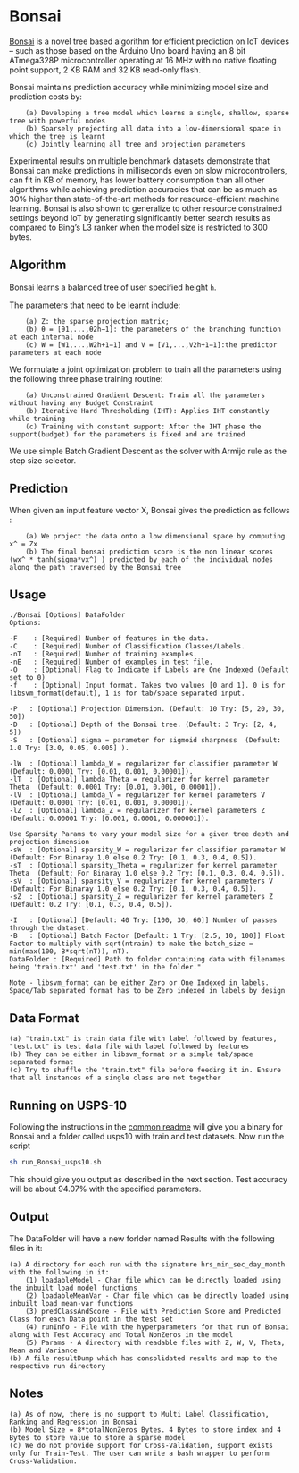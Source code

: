 # Bonsai

[Bonsai](publications/Bonsai.pdf) is a novel tree based algorithm for efficient prediction on IoT devices – such as those based on the Arduino Uno board having an 8 bit ATmega328P microcontroller operating at 16 MHz with no native floating point support, 2 KB RAM and 32 KB read-only flash.

Bonsai maintains prediction accuracy while minimizing model size and prediction costs by: 

        (a) Developing a tree model which learns a single, shallow, sparse tree with powerful nodes 
        (b) Sparsely projecting all data into a low-dimensional space in which the tree is learnt
        (c) Jointly learning all tree and projection parameters

Experimental results on multiple benchmark datasets demonstrate that Bonsai can make predictions in milliseconds even on slow microcontrollers, can fit in KB of memory, has lower battery consumption than all other algorithms while achieving prediction accuracies that can be as much as 30% higher than state-of-the-art methods for resource-efficient machine learning. Bonsai is also shown to generalize to other resource constrained settings beyond IoT by generating significantly better search results as compared to Bing’s L3 ranker when the model size is restricted to 300 bytes.

## Algorithm

Bonsai learns a balanced tree of user speciﬁed height `h`.

The parameters that need to be learnt include:

        (a) Z: the sparse projection matrix; 
        (b) θ = [θ1,...,θ2h−1]: the parameters of the branching function at each internal node
        (c) W = [W1,...,W2h+1−1] and V = [V1,...,V2h+1−1]:the predictor parameters at each node

We formulate a joint optimization problem to train all the parameters using the following three phase training routine:

        (a) Unconstrained Gradient Descent: Train all the parameters without having any Budget Constraint
        (b) Iterative Hard Thresholding (IHT): Applies IHT constantly while training
	    (c) Training with constant support: After the IHT phase the support(budget) for the parameters is fixed and are trained

We use simple Batch Gradient Descent as the solver with Armijo rule as the step size selector.

## Prediction

When given an input feature vector X, Bonsai gives the prediction as follows :

        (a) We project the data onto a low dimensional space by computing x^ = Zx
        (b) The final bonsai prediction score is the non linear scores (wx^ * tanh(sigma*vx^) ) predicted by each of the individual nodes along the path traversed by the Bonsai tree

## Usage

    ./Bonsai [Options] DataFolder
    Options:

    -F    : [Required] Number of features in the data.
    -C    : [Required] Number of Classification Classes/Labels.
    -nT   : [Required] Number of training examples.
    -nE   : [Required] Number of examples in test file.
    -O    : [Optional] Flag to Indicate if Labels are One Indexed (Default set to 0)
    -f    : [Optional] Input format. Takes two values [0 and 1]. 0 is for libsvm_format(default), 1 is for tab/space separated input.

    -P   : [Optional] Projection Dimension. (Default: 10 Try: [5, 20, 30, 50]) 
    -D   : [Optional] Depth of the Bonsai tree. (Default: 3 Try: [2, 4, 5])
    -S   : [Optional] sigma = parameter for sigmoid sharpness  (Default: 1.0 Try: [3.0, 0.05, 0.005] ).

    -lW  : [Optional] lambda_W = regularizer for classifier parameter W  (Default: 0.0001 Try: [0.01, 0.001, 0.00001]).
    -lT  : [Optional] lambda_Theta = regularizer for kernel parameter Theta  (Default: 0.0001 Try: [0.01, 0.001, 0.00001]).
    -lV  : [Optional] lambda_V = regularizer for kernel parameters V  (Default: 0.0001 Try: [0.01, 0.001, 0.00001]).
    -lZ  : [Optional] lambda_Z = regularizer for kernel parameters Z  (Default: 0.00001 Try: [0.001, 0.0001, 0.000001]).

    Use Sparsity Params to vary your model size for a given tree depth and projection dimension
    -sW  : [Optional] sparsity_W = regularizer for classifier parameter W  (Default: For Binaray 1.0 else 0.2 Try: [0.1, 0.3, 0.4, 0.5]).
    -sT  : [Optional] sparsity_Theta = regularizer for kernel parameter Theta  (Default: For Binaray 1.0 else 0.2 Try: [0.1, 0.3, 0.4, 0.5]).
    -sV  : [Optional] sparsity_V = regularizer for kernel parameters V  (Default: For Binaray 1.0 else 0.2 Try: [0.1, 0.3, 0.4, 0.5]).
    -sZ  : [Optional] sparsity_Z = regularizer for kernel parameters Z  (Default: 0.2 Try: [0.1, 0.3, 0.4, 0.5]).

    -I   : [Optional] [Default: 40 Try: [100, 30, 60]] Number of passes through the dataset.
	-B   : [Optional] Batch Factor [Default: 1 Try: [2.5, 10, 100]] Float Factor to multiply with sqrt(ntrain) to make the batch_size = min(max(100, B*sqrt(nT)), nT).
    DataFolder : [Required] Path to folder containing data with filenames being 'train.txt' and 'test.txt' in the folder."
    
    Note - libsvm_format can be either Zero or One Indexed in labels. Space/Tab separated format has to be Zero indexed in labels by design
      

## Data Format    
    
    (a) "train.txt" is train data file with label followed by features, "test.txt" is test data file with label followed by features
    (b) They can be either in libsvm_format or a simple tab/space separated format
    (c) Try to shuffle the "train.txt" file before feeding it in. Ensure that all instances of a single class are not together

## Running on USPS-10

Following the instructions in the [common readme](README.md) will give you a binary for Bonsai and a folder called usps10 with train and test datasets.
Now run the script
```bash
sh run_Bonsai_usps10.sh
```
This should give you output as described in the next section. Test accuracy will be about 94.07% with the specified parameters.

## Output

The DataFolder will have a new forlder named Results with the following files in it:

    (a) A directory for each run with the signature hrs_min_sec_day_month with the following in it:
        (1) loadableModel - Char file which can be directly loaded using the inbuilt load model functions
        (2) loadableMeanVar - Char file which can be directly loaded using inbuilt load mean-var functions
        (3) predClassAndScore - File with Prediction Score and Predicted Class for each Data point in the test set
        (4) runInfo - File with the hyperparameters for that run of Bonsai along with Test Accuracy and Total NonZeros in the model
        (5) Params - A directory with readable files with Z, W, V, Theta, Mean and Variance
    (b) A file resultDump which has consolidated results and map to the respective run directory

##  Notes
    (a) As of now, there is no support to Multi Label Classification, Ranking and Regression in Bonsai
    (b) Model Size = 8*totalNonZeros Bytes. 4 Bytes to store index and 4 Bytes to store value to store a sparse model
    (c) We do not provide support for Cross-Validation, support exists only for Train-Test. The user can write a bash wrapper to perform Cross-Validation.
    
